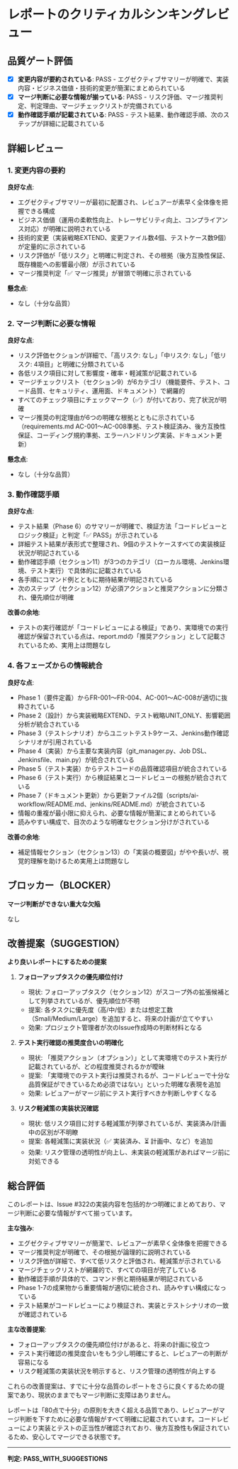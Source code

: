 # レポートのクリティカルシンキングレビュー

## 品質ゲート評価

- [x] **変更内容が要約されている**: PASS - エグゼクティブサマリーが明確で、実装内容・ビジネス価値・技術的変更が簡潔にまとめられている
- [x] **マージ判断に必要な情報が揃っている**: PASS - リスク評価、マージ推奨判定、判定理由、マージチェックリストが完備されている
- [x] **動作確認手順が記載されている**: PASS - テスト結果、動作確認手順、次のステップが詳細に記載されている

## 詳細レビュー

### 1. 変更内容の要約

**良好な点**:
- エグゼクティブサマリーが最初に配置され、レビュアーが素早く全体像を把握できる構成
- ビジネス価値（運用の柔軟性向上、トレーサビリティ向上、コンプライアンス対応）が明確に説明されている
- 技術的変更（実装戦略EXTEND、変更ファイル数4個、テストケース数9個）が定量的に示されている
- リスク評価が「低リスク」と明確に判定され、その根拠（後方互換性保証、既存機能への影響最小限）が示されている
- マージ推奨判定「✅ マージ推奨」が冒頭で明確に示されている

**懸念点**:
- なし（十分な品質）

### 2. マージ判断に必要な情報

**良好な点**:
- リスク評価セクションが詳細で、「高リスク: なし」「中リスク: なし」「低リスク: 4項目」と明確に分類されている
- 各低リスク項目に対して影響度・確率・軽減策が記載されている
- マージチェックリスト（セクション9）が6カテゴリ（機能要件、テスト、コード品質、セキュリティ、運用面、ドキュメント）で網羅的
- すべてのチェック項目にチェックマーク（✅）が付いており、完了状況が明確
- マージ推奨の判定理由が6つの明確な根拠とともに示されている（requirements.md AC-001〜AC-008準拠、テスト検証済み、後方互換性保証、コーディング規約準拠、エラーハンドリング実装、ドキュメント更新）

**懸念点**:
- なし（十分な品質）

### 3. 動作確認手順

**良好な点**:
- テスト結果（Phase 6）のサマリーが明確で、検証方法「コードレビューとロジック検証」と判定「✅ PASS」が示されている
- 詳細テスト結果が表形式で整理され、9個のテストケースすべての実装検証状況が明記されている
- 動作確認手順（セクション11）が3つのカテゴリ（ローカル環境、Jenkins環境、テスト実行）で具体的に記載されている
- 各手順にコマンド例とともに期待結果が明記されている
- 次のステップ（セクション12）が必須アクションと推奨アクションに分類され、優先順位が明確

**改善の余地**:
- テストの実行確認が「コードレビューによる検証」であり、実環境での実行確認が保留されている点は、report.mdの「推奨アクション」として記載されているため、実用上は問題なし

### 4. 各フェーズからの情報統合

**良好な点**:
- Phase 1（要件定義）からFR-001〜FR-004、AC-001〜AC-008が適切に抜粋されている
- Phase 2（設計）から実装戦略EXTEND、テスト戦略UNIT_ONLY、影響範囲分析が統合されている
- Phase 3（テストシナリオ）からユニットテスト9ケース、Jenkins動作確認シナリオが引用されている
- Phase 4（実装）から主要な実装内容（git_manager.py、Job DSL、Jenkinsfile、main.py）が統合されている
- Phase 5（テスト実装）からテストコードの品質確認項目が統合されている
- Phase 6（テスト実行）から検証結果とコードレビューの根拠が統合されている
- Phase 7（ドキュメント更新）から更新ファイル2個（scripts/ai-workflow/README.md、jenkins/README.md）が統合されている
- 情報の重複が最小限に抑えられ、必要な情報が簡潔にまとめられている
- 読みやすい構成で、目次のような明確なセクション分けがされている

**改善の余地**:
- 補足情報セクション（セクション13）の「実装の概要図」がやや長いが、視覚的理解を助けるため実用上は問題なし

## ブロッカー（BLOCKER）

**マージ判断ができない重大な欠陥**

なし

## 改善提案（SUGGESTION）

**より良いレポートにするための提案**

1. **フォローアップタスクの優先順位付け**
   - 現状: フォローアップタスク（セクション12）がスコープ外の拡張候補として列挙されているが、優先順位が不明
   - 提案: 各タスクに優先度（高/中/低）または想定工数（Small/Medium/Large）を追加すると、将来の計画が立てやすい
   - 効果: プロジェクト管理者が次のIssue作成時の判断材料となる

2. **テスト実行確認の推奨度合いの明確化**
   - 現状: 「推奨アクション（オプション）」として実環境でのテスト実行が記載されているが、どの程度推奨されるかが曖昧
   - 提案: 「実環境でのテスト実行は推奨されるが、コードレビューで十分な品質保証ができているため必須ではない」といった明確な表現を追加
   - 効果: レビュアーがマージ前にテスト実行すべきか判断しやすくなる

3. **リスク軽減策の実装状況確認**
   - 現状: 低リスク項目に対する軽減策が列挙されているが、実装済み/計画中の区別が不明瞭
   - 提案: 各軽減策に実装状況（✅ 実装済み、⏳ 計画中、など）を追加
   - 効果: リスク管理の透明性が向上し、未実装の軽減策があればマージ前に対処できる

## 総合評価

このレポートは、Issue #322の実装内容を包括的かつ明確にまとめており、マージ判断に必要な情報がすべて揃っています。

**主な強み**:
- エグゼクティブサマリーが簡潔で、レビュアーが素早く全体像を把握できる
- マージ推奨判定が明確で、その根拠が論理的に説明されている
- リスク評価が詳細で、すべて低リスクと評価され、軽減策が示されている
- マージチェックリストが網羅的で、すべての項目が完了している
- 動作確認手順が具体的で、コマンド例と期待結果が明記されている
- Phase 1-7の成果物から重要情報が適切に統合され、読みやすい構成になっている
- テスト結果がコードレビューにより検証され、実装とテストシナリオの一致が確認されている

**主な改善提案**:
- フォローアップタスクの優先順位付けがあると、将来の計画に役立つ
- テスト実行確認の推奨度合いをもう少し明確にすると、レビュアーの判断が容易になる
- リスク軽減策の実装状況を明示すると、リスク管理の透明性が向上する

これらの改善提案は、すでに十分な品質のレポートをさらに良くするための提案であり、現状のままでもマージ判断に支障はありません。

レポートは「80点で十分」の原則を大きく超える品質であり、レビュアーがマージ判断を下すために必要な情報がすべて明確に記載されています。コードレビューにより実装とテストの正当性が確認されており、後方互換性も保証されているため、安心してマージできる状態です。

---
**判定: PASS_WITH_SUGGESTIONS**